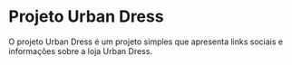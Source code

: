 # Projeto Urban Dress

O projeto Urban Dress é um projeto simples que apresenta links sociais e informações sobre a loja Urban Dress.

